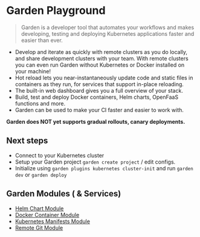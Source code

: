 # Garden Playground

> Garden is a developer tool that automates your workflows and makes developing, testing and deploying Kubernetes applications faster and easier than ever.

- Develop and iterate as quickly with remote clusters as you do locally, and share development clusters with your team. With remote clusters you can even run Garden without Kubernetes or Docker installed on your machine!
- Hot reload lets you near-instantaneously update code and static files in containers as they run, for services that support in-place reloading.
- The built-in web dashboard gives you a full overview of your stack.
- Build, test and deploy Docker containers, Helm charts, OpenFaaS functions and more.
- Garden can be used to make your CI faster and easier to work with. 

**Garden does NOT yet supports gradual rollouts, canary deployments.**


## Next steps
- Connect to your Kubernetes cluster
- Setup your Garden project `garden create project` / edit configs.
- Initialize using `garden plugins kubernetes cluster-init` and run `garden dev` or `garden deploy`

## Garden Modules ( & Services)

- [Helm Chart Module](./docker/garden.yml)
- [Docker Container Module](./helm/garden.yml)
- [Kubernetes Manifests Module](./kubernetes/garden.yml)
- [Remote Git Module](./remote/garden.yml)